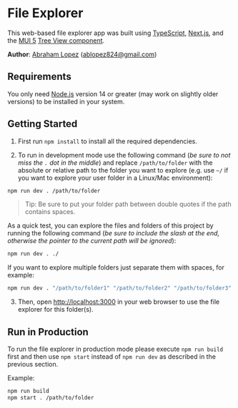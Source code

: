# File Explorer

This web-based file explorer app was built using [TypeScript](https://www.typescriptlang.org/), [Next.js](https://nextjs.org/), and the [MUI 5](https://mui.com/) [Tree View component](https://mui.com/components/tree-view/).

**Author**: [Abraham Lopez](https://www.linkedin.com/in/ablopezr/) ([ablopez824@gmail.com](ablopez824@gmail.com))

## Requirements

You only need [Node.js](https://nodejs.org) version 14 or greater (may work on slightly older versions) to be installed in your system.

## Getting Started

1. First run `npm install` to install all the required dependencies.

2. To run in development mode use the following command (_be sure to not miss the `.` dot in the middle_) and replace `/path/to/folder` with the absolute or relative path to the folder you want to explore (e.g. use `~/` if you want to explore your user folder in a Linux/Mac environment):

  ```bash
  npm run dev . /path/to/folder
  ```

  > Tip: Be sure to put your folder path between double quotes if the path contains spaces.

  As a quick test, you can explore the files and folders of this project by running the following command (_be sure to include the slash at the end, otherwise the pointer to the current path will be ignored_):

  ```bash
  npm run dev . ./
  ```

  If you want to explore multiple folders just separate them with spaces, for example:

  ```bash
  npm run dev . "/path/to/folder1" "/path/to/folder2" "/path/to/folder3"
  ```

3. Then, open [http://localhost:3000](http://localhost:3000) in your web browser to use the file explorer for this folder(s).

## Run in Production

To run the file explorer in production mode please execute `npm run build` first and then use `npm start` instead of `npm run dev` as described in the previous section.

Example:

```bash
npm run build
npm start . /path/to/folder
```
